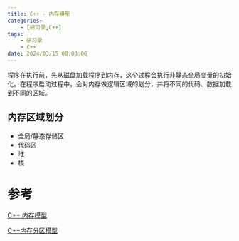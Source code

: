 ```yaml
---
title: C++ - 内存模型
categories: 
    - [研习录,C++]
tags:
    - 研习录
    - C++
date: 2024/03/15 00:00:00
---
```


程序在执行前，先从磁盘加载程序到内存，这个过程会执行非静态全局变量的初始化。在程序启动过程中，会对内存做逻辑区域的划分，并将不同的代码、数据加载到不同的区域。

## 内存区域划分

- 全局/静态存储区
- 代码区
- 堆
- 栈

# 参考

[C++ 内存模型](https://en.cppreference.com/w/cpp/language/memory_model)

[C++内存分区模型](https://zhuanlan.zhihu.com/p/647137725)
